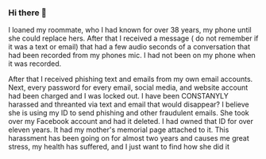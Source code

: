 ### Hi there 👋

<!--
**firetlg/firetlg** is a ✨ _special_ ✨ repository because its `README.md` (this file) appears on your GitHub profile.

Here are some ideas to get you started:

- 🌱 I’m currently learning how to use this site NEWBIE 
- 👯 I’m looking to collaborate on know nothing about that 
- 🤔 I’m looking for help with catching someone who burned me 
- 📫 How to reach me: ...knowsnoend@gmail.com
- 😄 Pronouns: ...she, her, 
- ⚡ Fun fact: ...
-->I loaned my roommate, who I had known for over 38 years, my phone until she could replace hers.  After that I received a message ( do not remember if it was a  text or email) that had a few audio seconds of a conversation that had been recorded from my phones mic. I had not been on my phone when it was recorded. 

After that I received phishing text and emails from my own email accounts. Next, every password for every email, social media, and website account had been charged and I was locked out. 
I have been CONSTANYLY harassed and threanted via text and email that would disappear? I believe she is using my ID to send phishing and other fraudulent emails. 
She took over my Facebook account and had it deleted. I had owned that ID for over eleven years. It had my mother's memorial page attached to it. 
This harassment has been going on for almost two years and causes me great stress, my health has suffered, and I just want to find how she did it 
